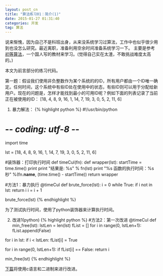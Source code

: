 ```yaml
---
layout: post_cn
title: "算法练习01：简介(1)"
date: 2015-01-27 01:31:40
categories: 开发
tag: 算法
---
```


说来惭愧，因为自己不是科班出身，从来没系统学习过算法，工作中也似乎很少用到也没怎么研究。最近离职，准备利用空余时间准备系统学习一下。
主要是参考[初等算法](https://sites.google.com/site/algoxy/home/zh-cn)，一个国人写的教材来学习。(觉得自己实在太渣，不敢挑战难度太高的。)

本文为前言部分的练习代码。

第一题：假设我们使用非负整数作为某个系统的的ID，所有用户都由一个ID唯一确定。任何时间，这个系统中有些ID处在使用中的状态，有些ID则可以用于分配给新用户。现在的问题是，怎样才能找到最小的可用ID呢？例如下面的列表记录了当前正在被使用的ID：
[18, 4, 8, 9, 16, 1, 14, 7, 19, 3, 0, 5, 2, 11, 6]

1. 暴力解法：
  {% highlight python %}
#!/usr/bin/python
# -*- coding: utf-8 -*- 
import time

lst = [18, 4, 8, 9, 16, 1, 14, 7, 19, 3, 0, 5, 2, 11, 6]

#装饰器：打印执行时间
def timeCul(fn):
  def wrapper(lst):
    startTime = time.time()
    print 
    print "结果是: %s" % fn(lst) 
    print "%s 函数的执行时间：%s秒" %(fn.__name__, (time.time() - startTime))
  return wrapper

#方法1：暴力执行
@timeCul
def brute_force(lst):
  i = 0
  while True:
    if i not in lst:
      return i
    i = i + 1

brute_force(lst)
  {% endhighlight %} 

为了测试执行时间，使用了python装饰器来计算执行时间。

2. 改进1(python)
  {% highlight python %}
#方法2：第一次改进
@timeCul
def min_free(lst):
  lstLen = len(lst)
  fList = []
  for i in range(0, lstLen+1):
    fList.append(False)

  for i in lst:
    if i < lstLen:
      fList[i] = True

  for i in range(0, lstLen+1):
    if fList[i] == False:
      return i

min_free(lst)
  {% endhighlight %} 

[下篇](/cn/%E5%BC%80%E5%8F%91/2015/01/27/cn-Algorithms02.html)将使用c语言和二进制来进行改进。
